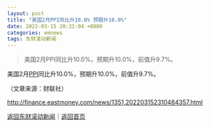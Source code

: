 ```yaml
---
layout: post
title: "美国2月PPI同比升10.0% 预期升10.0%"
date: 2022-03-15 20:31:04 +0800
categories: emnews
tags: 东财滚动新闻
---
```

> 美国2月PPI同比升10.0%，预期升10.0%，前值升9.7%。

<p>美国2月<span id="Info.338"><a href="http://data.eastmoney.com/cjsj/ppi.html" class="infokey">PPI</a></span>同比升10.0%，预期升10.0%，前值升9.7%。 </p><p class="em_media">（文章来源：财联社）</p>

<http://finance.eastmoney.com/news/1351,202203152310484357.html>

[返回东财滚动新闻](//finews.withounder.com/emnews/)｜[返回首页](//finews.withounder.com/)